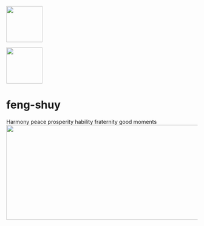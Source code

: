 <a href="https://etherscan.io/token/0xf0b4f9e87978cd00cc623c318003d78af774f1cb"><img width="95px" height="95" src="https://i.pinimg.com/originals/53/27/05/532705772cb70cf9c9ee6716c77a7017.webp"></a>

<a href="https://etherscan.io/token/0xf0b4f9e87978cd00cc623c318003d78af774f1cb"><img width="95px" height="95" src="https://i.pinimg.com/originals/67/eb/8c/67eb8ca3ff3287a0172c795f038112bf.png"></a>


# feng-shuy
Harmony peace prosperity hability fraternity good moments
<img width="3256px" height="250" src="https://i.pinimg.com/originals/98/3b/2d/983b2d9d5432ac6a593b7ad14389f25d.gif"></a>
